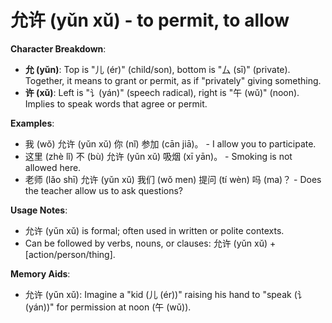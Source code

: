 # **允许 (yǔn xǔ) - to permit, to allow**

**Character Breakdown**:  
- **允 (yǔn)**: Top is "儿 (ér)" (child/son), bottom is "厶 (sī)" (private). Together, it means to grant or permit, as if "privately" giving something.  
- **许 (xǔ)**: Left is "讠(yán)" (speech radical), right is "午 (wǔ)" (noon). Implies to speak words that agree or permit.

**Examples**:  
- 我 (wǒ) 允许 (yǔn xǔ) 你 (nǐ) 参加 (cān jiā)。 - I allow you to participate.  
- 这里 (zhè lǐ) 不 (bù) 允许 (yǔn xǔ) 吸烟 (xī yān)。 - Smoking is not allowed here.  
- 老师 (lǎo shī) 允许 (yǔn xǔ) 我们 (wǒ men) 提问 (tí wèn) 吗 (ma)？ - Does the teacher allow us to ask questions?

**Usage Notes**:  
- 允许 (yǔn xǔ) is formal; often used in written or polite contexts.  
- Can be followed by verbs, nouns, or clauses: 允许 (yǔn xǔ) + [action/person/thing].

**Memory Aids**:  
- 允许 (yǔn xǔ): Imagine a "kid (儿 (ér))" raising his hand to "speak (讠(yán))" for permission at noon (午 (wǔ)).